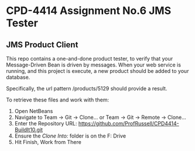 # CPD-4414 Assignment No.6 JMS Tester
## JMS Product Client

This repo contains a one-and-done product tester, to verify that your Message-Driven 
Bean is driven by messages. When your web service is running, and this project is 
execute, a new product should be added to your database.

Specifically, the url pattern /products/5129 should provide a result.

To retrieve these files and work with them:

1. Open NetBeans
2. Navigate to Team -> Git -> Clone... or Team -> Git -> Remote -> Clone...
3. Enter the Repository URL: https://github.com/ProfRussell/CPD4414-BuildIt10.git
4. Ensure the *Clone Into:* folder is on the F: Drive
5. Hit Finish, Work from There
